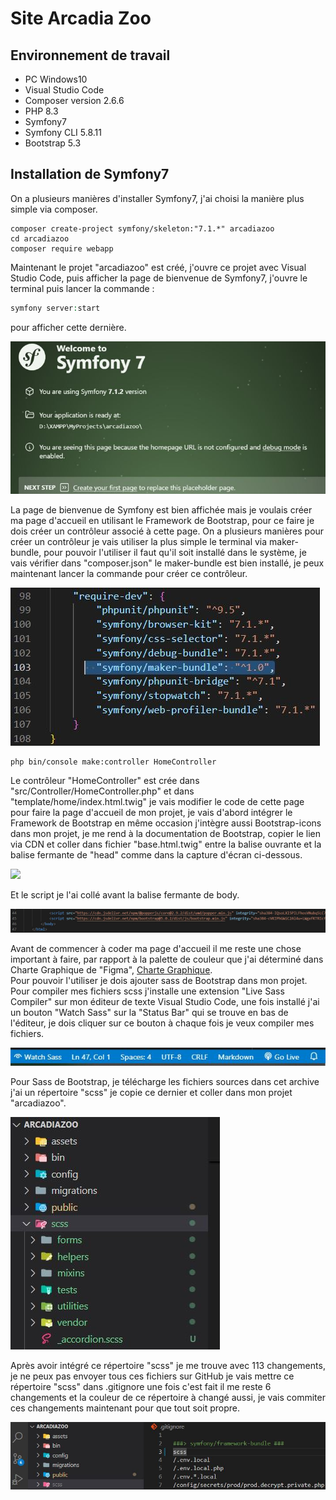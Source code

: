 # Site Arcadia Zoo
## Environnement de travail

- PC Windows10
- Visual Studio Code
- Composer version 2.6.6
- PHP 8.3
- Symfony7
- Symfony CLI 5.8.11
- Bootstrap 5.3
  
## Installation de Symfony7
On a plusieurs manières d'installer Symfony7, j'ai choisi la manière plus simple via composer.
```
composer create-project symfony/skeleton:"7.1.*" arcadiazoo
cd arcadiazoo
composer require webapp
```
Maintenant le projet "arcadiazoo" est créé, j'ouvre ce projet avec Visual Studio Code, puis afficher la page de bienvenue de Symfony7, j'ouvre le terminal puis lancer la commande :
```php
symfony server:start
```

pour afficher cette dernière.

![image](public/images/bienvenueSymfony.JPG)

La page de bienvenue de Symfony est bien affichée mais je voulais créer ma page d'accueil en utilisant le Framework de Bootstrap, pour ce faire je dois créer un contrôleur associé à cette page. On a plusieurs manières pour créer un contrôleur je vais utiliser la plus simple le terminal via maker-bundle, pour pouvoir l'utiliser il faut qu'il soit installé dans le système, je vais vérifier dans "composer.json" le maker-bundle est bien installé, je peux maintenant lancer la commande pour créer ce contrôleur.

![image](public/images/makerBundle.JPG)

```
php bin/console make:controller HomeController
```
Le contrôleur "HomeController" est crée dans "src/Controller/HomeController.php" et dans "template/home/index.html.twig" je vais modifier le code de cette page pour faire la page d'accueil de mon projet, je vais d'abord intégrer le Framework de Bootstrap en même occasion j'intègre aussi Bootstrap-icons dans mon projet, je me rend à la documentation de Bootstrap, copier le lien via CDN et coller dans fichier "base.html.twig" entre la balise ouvrante et la balise fermante de "head" comme dans la capture d'écran ci-dessous.

![](public/images/intégrerBootstrap.JPG)

Et le script je l'ai collé avant la balise fermante de body.

![](public/images/scriptBootstrap.JPG)

Avant de commencer à coder ma page d'accueil il me reste une chose important à faire, par rapport à la palette de couleur que j'ai déterminé dans Charte Graphique de "Figma", 
[Charte Graphique](https://www.figma.com/design/u9WRTomub3dcGjSojmiRNO/Arcadia-Zoo?node-id=18-4&t=y9DscXB5wf2WZbbh-0).  
Pour pouvoir l'utiliser je dois ajouter sass de Bootstrap dans mon projet.  
Pour compiler mes fichiers scss j'installe une extension "Live Sass Compiler" sur mon éditeur de texte Visual Studio Code, une fois installé j'ai un bouton "Watch Sass" sur la "Status Bar" qui se trouve en bas de l'éditeur, je dois cliquer sur ce bouton à chaque fois je veux compiler mes fichiers.

![](public/images/StatusBar.JPG)

Pour Sass de Bootstrap, je télécharge les fichiers sources dans cet archive j'ai un répertoire "scss" je copie ce dernier et coller dans mon projet "arcadiazoo".  

![](public/images/ScssBootstrap.JPG)

Après avoir intégré ce répertoire "scss" je me trouve avec 113 changements, je ne peux pas envoyer tous ces fichiers sur GitHub je vais mettre ce répertoire "scss" dans .gitignore une fois c'est fait il me reste 6 changements et la couleur de ce répertoire à changé aussi, je vais commiter ces changements maintenant pour que tout soit propre.  

![](public/images/gitignore.JPG)









